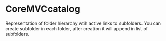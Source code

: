 # CoreMVCcatalog

Representation of folder hierarchy wtih active links to subfolders.
You can create subfolder in each folder, after creation it will append in list of subfolders.
